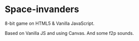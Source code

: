 # Space-invanders
8-bit game on HTML5 &amp; Vanilla JavaScript.

Based on Vanilla JS and using Canvas. And some f2p sounds.
